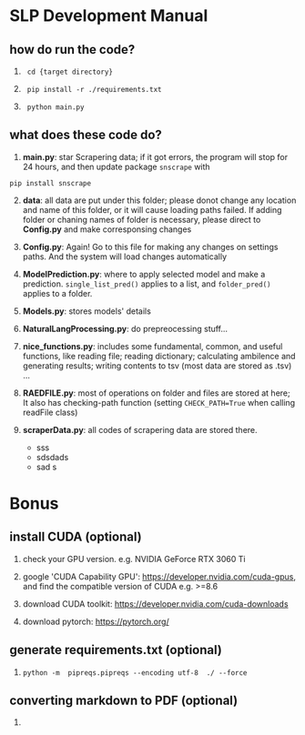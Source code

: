 
# SLP Development Manual

## how do run the code?

1. ```  cd {target directory}   ```

2. ```  pip install -r ./requirements.txt   ```

3. ```  python main.py   ```

## what does these code do?

1. **main.py**: star Scrapering data; if it got errors, the program will stop for 24 hours, and then update package ```snscrape``` with 

```  
pip install snscrape
```

2. **data**: all data are put under this folder; please donot change any location and name of this folder, or it will cause loading paths failed. If adding folder or chaning names of folder is necessary, please direct to **Config.py** and make corresponsing changes

3. **Config.py**: Again! Go to this file for making any changes on settings paths. And the system will load changes automatically

4. **ModelPrediction.py**: where to apply selected model and make a prediction. ```single_list_pred()``` applies to a list, and ```folder_pred()``` applies to a folder.

5. **Models.py**: stores models' details

6. **NaturalLangProcessing.py**: do prepreocessing stuff...

7. **nice_functions.py**: includes some fundamental, common, and useful functions, like reading file; reading dictionary; calculating ambilence and generating results; writing contents to tsv (most data are stored as .tsv) ...

8. **RAEDFILE.py**: most of operations on folder and files are stored at here; It also has checking-path function (setting ```CHECK_PATH=True``` when calling readFile class)

9. **scraperData.py**: all codes of scrapering data are stored there.
    - sss
    - sdsdads
    - sad s

# **Bonus**

## install CUDA (optional)

1. check your GPU version. e.g. NVIDIA GeForce RTX 3060 Ti

2. google 'CUDA Capability GPU': https://developer.nvidia.com/cuda-gpus, and find the compatible version of CUDA e.g. >=8.6

3. download CUDA toolkit: https://developer.nvidia.com/cuda-downloads

4. download pytorch: https://pytorch.org/

## generate requirements.txt (optional)

1. ``` python -m  pipreqs.pipreqs --encoding utf-8  ./ --force ```

## converting markdown to PDF (optional)

1. 
